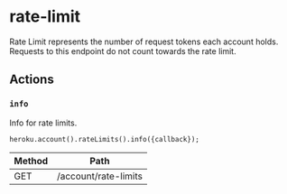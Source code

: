 # rate-limit

Rate Limit represents the number of request tokens each account holds. Requests to this endpoint do not count towards the rate limit.

## Actions

### `info`

Info for rate limits.

`heroku.account().rateLimits().info({callback});`

Method | Path
--- | ---
GET | /account/rate-limits

